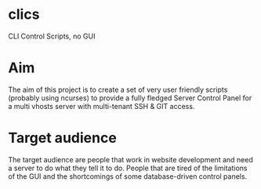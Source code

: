 clics
==========

CLI Control Scripts, no GUI


Aim
==========
The aim of this project is to create a set of very user friendly scripts (probably using ncurses) to provide a fully fledged Server Control Panel for a multi vhosts server with multi-tenant SSH & GIT access.


Target audience
==========
The target audience are people that work in website development and need a server to do what they tell it to do.
People that are tired of the limitations of the GUI and the shortcomings of some database-driven control panels.

